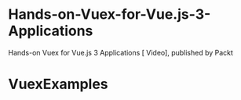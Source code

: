# Hands-on-Vuex-for-Vue.js-3-Applications
Hands-on Vuex for Vue.js 3 Applications [ Video], published by Packt
# VuexExamples

